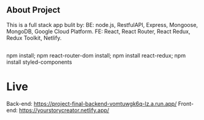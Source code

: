 
## About Project

This is a full stack app bulit by:
BE: node.js, RestfulAPI, Express, Mongoose, MongoDB, Google Cloud Platform.
FE: React, React Router, React Redux, Redux Toolkit, Netlify.


## 
npm install;
npm react-router-dom install;
npm install react-redux;
npm install styled-components

# Live 
Back-end: https://project-final-backend-vomtuwgk6q-lz.a.run.app/
Front-end: https://yourstorycreator.netlify.app/